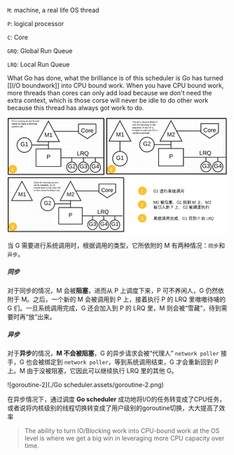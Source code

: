 `M`: machine, a real life OS thread

`P`: logical processor

`C`: Core

`GRQ`: Global Run Queue

`LRQ`: Local Run Queue





What Go has done, what the brilliance is of this scheduler is Go has turned [[I/O boundwork]] into CPU bound work. When you have CPU bound work, more threads than cores can only add load because we don't need the extra context, which is those corse will never be idle to do other work because this thread has always got work to do.

<img src="./Go scheduler.assets/goroutine-1.png" alt="goroutine-1" style="width:700px;" />



当 G 需要进行系统调用时，根据调用的类型，它所依附的 M 有两种情况：`同步`和`异步`。

##### 同步

对于同步的情况，M 会被**阻塞**，进而从 P 上调度下来，P 可不养闲人，G 仍然依附于 M。之后，一个新的 M 会被调用到 P 上，接着执行 P 的 LRQ 里嗷嗷待哺的 G 们。一旦系统调用完成，G 还会加入到 P 的 LRQ 里，M 则会被“雪藏”，待到需要时再“放”出来。

##### 异步

对于**异步**的情况，**M 不会被阻塞**，G 的异步请求会被“代理人” `network poller` 接手，G 也会被绑定到 `network poller`，等到系统调用结束，G 才会重新回到 P 上。M 由于没被阻塞，它因此可以继续执行 LRQ 里的其他 G。

![goroutine-2](./Go scheduler.assets/goroutine-2.png)



在异步情况下，通过调度 **Go scheduler** 成功地将I/O的任务转变成了CPU任务，或者说将内核级别的线程切换转变成了用户级别的goroutine切换，大大提高了效率



> The ability to turn IO/Blocking work into CPU-bound work at the OS level is where we get a big win in leveraging more CPU capacity over time.



